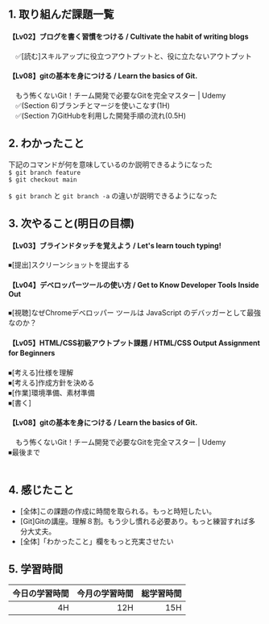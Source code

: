 ## 1. 取り組んだ課題一覧
#### 【Lv02】ブログを書く習慣をつける / Cultivate the habit of writing blogs  
　✅[読む]スキルアップに役立つアウトプットと、役に立たないアウトプット

#### 【Lv08】gitの基本を身につける / Learn the basics of Git.  
　もう怖くないGit！チーム開発で必要なGitを完全マスター | Udemy  
　✅(Section 6)ブランチとマージを使いこなす(1H)  
　✅(Section 7)GitHubを利用した開発手順の流れ(0.5H)   

## 2. わかったこと
下記のコマンドが何を意味しているのか説明できるようになった  
`$ git branch feature`  
`$ git checkout main`   

`$ git branch` と `git branch -a` の違いが説明できるようになった

## 3. 次やること(明日の目標)
#### 【Lv03】ブラインドタッチを覚えよう / Let's learn touch typing!  
⏹[提出]スクリーンショットを提出する

#### 【Lv04】デベロッパーツールの使い方  / Get to Know Developer Tools Inside Out  
⏹[視聴]なぜChromeデベロッパー ツールは JavaScript のデバッガーとして最強なのか？

#### 【Lv05】HTML/CSS初級アウトプット課題 / HTML/CSS Output Assignment for Beginners　　
⏹[考える]仕様を理解  
⏹[考える]作成方針を決める  
⏹[作業]環境準備、素材準備  
⏹[書く]  

#### 【Lv08】gitの基本を身につける / Learn the basics of Git.  
　もう怖くないGit！チーム開発で必要なGitを完全マスター | Udemy  
⏹最後まで  
　
## 4. 感じたこと
- [全体]この課題の作成に時間を取られる。もっと時短したい。
- [Git]Gitの講座。理解８割。もう少し慣れる必要あり。もっと練習すれば多分大丈夫。
- [全体]「わかったこと」欄をもっと充実させたい

## 5. 学習時間
|今日の学習時間|今月の学習時間	| 総学習時間|
|--:	|--:	|--:	|
| 4H	| 12H	| 15H|

